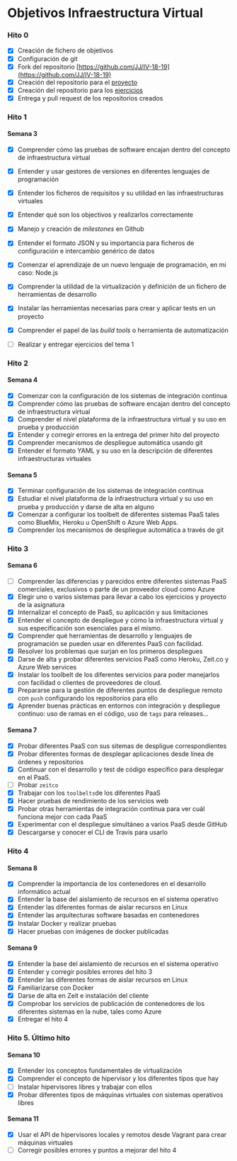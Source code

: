 Objetivos Infraestructura Virtual
============================

### Hito 0

- [x] Creación de fichero de objetivos
- [x] Configuración de git
- [x] Fork del repositorio [https://github.com/JJ/IV-18-19](https://github.com/JJ/IV-18-19)
- [x] Creación del repositorio para el [proyecto](https://github.com/marioanloru/Billboard-IV)
- [x] Creación del repositorio para los [ejercicios](https://github.com/marioanloru/IV-18-19-Ejercicios)
- [x] Entrega y pull request de los repositorios creados

### Hito 1

#### Semana 3

- [x] Comprender cómo las pruebas de software encajan dentro del concepto de infraestructura virtual
- [x] Entender y usar gestores de versiones en diferentes lenguajes de programación
- [x] Entender los ficheros de requisitos y su utilidad en las infraestructuras virtuales
- [x] Entender qué son los objectivos y realizarlos correctamente
- [x] Manejo y creación de *milestones* en Github
- [x] Entender el formato JSON y su importancia para ficheros de configuración e intercambio genérico de datos
- [x] Comenzar el aprendizaje de un nuevo lenguaje de programación, en mi caso: Node.js
- [x] Comprender la utilidad de la virtualización y definición de un fichero de herramientas de desarrollo
- [x] Instalar las herramientas necesarias para crear y aplicar tests en un proyecto
- [x] Comprender el papel de las *build tools* o herramienta de automatización
- [ ] Realizar y entregar ejercicios del tema 1


### Hito 2

#### Semana 4

- [x] Comenzar con la configuración de los sistemas de integración continua
- [x] Comprender cómo las pruebas de software encajan dentro del concepto de infraestructura virtual
- [x] Comprender el nivel plataforma de la infraestructura virtual y su uso en prueba y producción
- [x] Entender y corregir errores en la entrega del primer hito del proyecto
- [x] Comprender mecanismos de despliegue automática usando git
- [x] Entender el formato YAML y su uso en la descripción de diferentes infraestructuras virtuales

#### Semana 5

- [x] Terminar configuración de los sistemas de integración continua
- [x] Estudiar el nivel plataforma de la infraestructura virtual y su uso en prueba y producción y darse de alta en alguno
- [x] Comenzar a configurar los toolbelt de diferentes sistemas PaaS tales como BlueMix, Heroku u OpenShift o Azure Web Apps.
- [x] Comprender los mecanismos de despliegue automática a través de git

### Hito 3

#### Semana 6

- [ ] Comprender las diferencias y parecidos entre diferentes sistemas PaaS comerciales, exclusivos o parte de un proveedor cloud como Azure
- [x] Elegir uno o varios sistemas para llevar a cabo los ejercicios y proyecto de la asignatura
- [x] Internalizar el concepto de PaaS, su aplicación y sus limitaciones
- [x] Entender el concepto de despliegue y cómo la infraestructura virtual y sus especificación son esenciales para el mismo.
- [x] Comprender qué herramientas de desarrollo y lenguajes de programación se pueden usar en diferentes PaaS con facilidad.
- [x] Resolver los problemas que surjan en los primeros despliegues
- [x] Darse de alta y probar diferentes servicios PaaS como Heroku, Zeit.co y Azure Web services
- [x] Instalar los toolbelt de los diferentes servicios para poder manejarlos con facilidad o clientes de proveedores de cloud.
- [x] Prepararse para la gestión de diferentes puntos de despliegue remoto con `push` configurando los repositorios para ello
- [x] Aprender buenas prácticas en entornos con integración y despliegue continuo: uso de ramas en el código, uso de `tags` para releases...

#### Semana 7

- [x] Probar diferentes PaaS con sus sitemas de despligue correspondientes
- [x] Probar diferentes formas de desplegar aplicaciones desde línea de órdenes y repositorios
- [x] Continuar con el desarrollo y test de código específico para desplegar en el PaaS.
- [ ] Probar `zeitco`
- [x] Trabajar con los `toolbelts`de los diferentes PaaS
- [x] Hacer pruebas de rendimiento de los servicios web
- [x] Probar otras herramientas de integración continua para ver cuál funciona mejor con cada PaaS
- [x] Experimentar con el despliegue simultáneo a varios PaaS desde GitHub
- [x] Descargarse y conocer el CLI de Travis para usarlo

### Hito 4

#### Semana 8

- [x] Comprender la importancia de los contenedores en el desarrollo informático actual
- [x] Entender la base del aislamiento de recursos en el sistema operativo
- [x] Entender las diferentes formas de aislar recursos en Linux
- [x] Entender las arquitecturas software basadas en contenedores
- [x] Instalar Docker y realizar pruebas
- [x] Hacer pruebas con imágenes de docker publicadas

#### Semana 9

- [x] Entender la base del aislamiento de recursos en el sistema operativo
- [x] Entender y corregir posibles errores del hito 3
- [x] Entender las diferentes formas de aislar recursos en Linux
- [x] Familiarizarse con Docker
- [x] Darse de alta en Zeit e instalación del cliente
- [x] Comprobar los servicios de publicación de contenedores de los diferentes sistemas en la nube, tales como Azure
- [x] Entregar el hito 4

### Hito 5. Último hito

#### Semana 10

- [x] Entender los conceptos fundamentales de virtualización
- [x] Comprender el concepto de hipervisor y los diferentes tipos que hay
- [ ] Instalar hipervisores libres y trabajar con ellos
- [x] Probar diferentes tipos de máquinas virtuales con sistemas operativos libres

#### Semana 11

- [x] Usar el API de hipervisores locales y remotos desde Vagrant para crear máquinas virtuales
- [ ] Corregir posibles errores y puntos a mejorar del hito 4